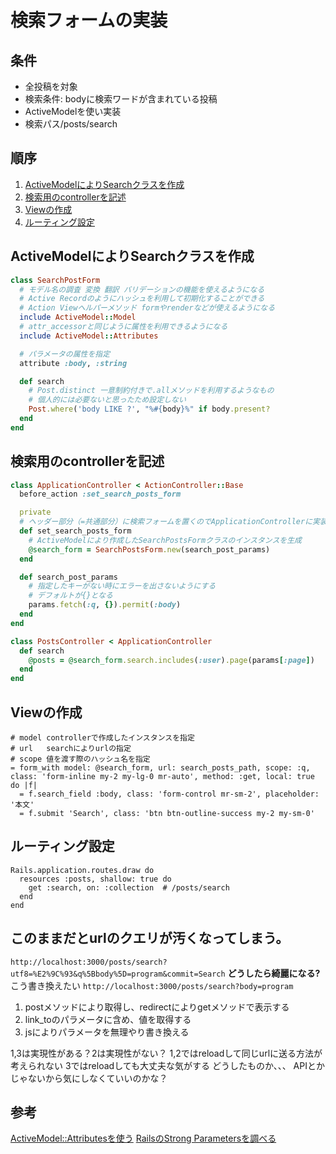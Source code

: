 # 検索フォームの実装

## 条件
- 全投稿を対象
- 検索条件: bodyに検索ワードが含まれている投稿
- ActiveModelを使い実装
- 検索パス/posts/search

## 順序
01. [ActiveModelによりSearchクラスを作成](#ActiveModelによりSearchクラスを作成)
02. [検索用のcontrollerを記述](#検索用のcontrollerを記述)
03. [Viewの作成](#Viewの作成)
04. [ルーティング設定](#ルーティング設定)

## ActiveModelによりSearchクラスを作成
```ruby
class SearchPostForm
  # モデル名の調査 変換 翻訳 バリデーションの機能を使えるようになる
  # Active Recordのようにハッシュを利用して初期化することができる
  # Action Viewヘルパーメソッド formやrenderなどが使えるようになる
  include ActiveModel::Model
  # attr_accessorと同じように属性を利用できるようになる
  include ActiveModel::Attributes

  # パラメータの属性を指定
  attribute :body, :string

  def search
    # Post.distinct 一意制約付きで.allメソッドを利用するようなもの
    # 個人的には必要ないと思ったため設定しない
    Post.where('body LIKE ?', "%#{body}%" if body.present?
  end
end
```

## 検索用のcontrollerを記述
```ruby
class ApplicationController < ActionController::Base
  before_action :set_search_posts_form

  private
  # ヘッダー部分（=共通部分）に検索フォームを置くのでApplicationControllerに実装する
  def set_search_posts_form
    # ActiveModelにより作成したSearchPostsFormクラスのインスタンスを生成
    @search_form = SearchPostsForm.new(search_post_params)
  end

  def search_post_params
    # 指定したキーがない時にエラーを出さないようにする
    # デフォルトが{}となる
    params.fetch(:q, {}).permit(:body)
  end
end
```
```ruby
class PostsController < ApplicationController
  def search
    @posts = @search_form.search.includes(:user).page(params[:page])
  end
end
```

## Viewの作成
```
# model controllerで作成したインスタンスを指定
# url   searchによりurlの指定
# scope 値を渡す際のハッシュ名を指定
= form_with model: @search_form, url: search_posts_path, scope: :q, class: 'form-inline my-2 my-lg-0 mr-auto', method: :get, local: true do |f|
  = f.search_field :body, class: 'form-control mr-sm-2', placeholder: '本文'
  = f.submit 'Search', class: 'btn btn-outline-success my-2 my-sm-0'
```

## ルーティング設定
```
Rails.application.routes.draw do
  resources :posts, shallow: true do
    get :search, on: :collection  # /posts/search
  end
end
```

## このままだとurlのクエリが汚くなってしまう。
`http://localhost:3000/posts/search?utf8=%E2%9C%93&q%5Bbody%5D=program&commit=Search`
**どうしたら綺麗になる?**
こう書き換えたい
`http://localhost:3000/posts/search?body=program`
1. postメソッドにより取得し、redirectによりgetメソッドで表示する
2. link_toのパラメータに含め、値を取得する
3. jsによりパラメータを無理やり書き換える

1,3は実現性がある？2は実現性がない？
1,2ではreloadして同じurlに送る方法が考えられない
3ではreloadしても大丈夫な気がする
どうしたものか、、、
APIとかじゃないから気にしなくていいのかな？

## 参考
[ActiveModel::Attributesを使う](https://qiita.com/kazutosato/items/91c5c989f98981d06cd4)
[RailsのStrong Parametersを調べる](https://qiita.com/mochio/items/45b9172a50a6ebb0bee0)